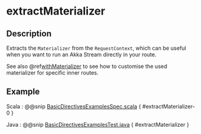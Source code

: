 # extractMaterializer

## Description

Extracts the `Materializer` from the `RequestContext`, which can be useful when you want to run an
Akka Stream directly in your route.

See also @ref[withMaterializer](withMaterializer.md) to see how to customise the used materializer for specific inner routes.

## Example

Scala
:  @@snip [BasicDirectivesExamplesSpec.scala]($test$/scala/docs/http/scaladsl/server/directives/BasicDirectivesExamplesSpec.scala) { #extractMaterializer-0 }

Java
:  @@snip [BasicDirectivesExamplesTest.java]($test$/java/docs/http/javadsl/server/directives/BasicDirectivesExamplesTest.java) { #extractMaterializer }
